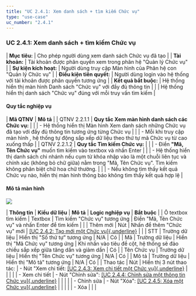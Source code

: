 ```yaml
---
title: "UC 2.4.1: Xem danh sách + tìm kiếm Chức vụ"
type: "use-case"
uc_number: "2.4.1"
---
```


### UC 2.4.1: Xem danh sách + tìm kiếm Chức vụ

| **Mục tiêu:** | Cho phép người dùng xem danh sách Chức vụ đã tạo |
| **Tài khoản:** | Tài khoản được phân quyền xem trong phân hệ "Quản lý Chức vụ" |
| **Sự kiện kích hoạt:** | Người dùng truy cập Màn hình của Phân hệ con "Quản lý Chức vụ" |
| **Điều kiện tiên quyết:** | Người dùng login vào hệ thống với tài khoản được phân quyền tương ứng |
| **Kết quả bắt buộc:** | Hệ thống hiển thị màn hình Danh sách "Chức vụ" với đầy đủ thông tin |
|  | Hệ thống hiển thị danh sách "Chức vụ" đúng với mỗi truy vấn tìm kiếm |

#### Quy tắc nghiệp vụ

| **Mã QTNV** | **Mô tả** |
| QTNV 2.2.1.1 | **Quy tắc Xem màn hình danh sách các Chức vụ:** |
|  | - Hệ thống hiển thị Màn hình Xem danh sách những Chức vụ đã tạo với đầy đủ thông tin tương ứng từng Chức vụ |
|  | - Mỗi khi truy cập màn hình , hệ thống tự động sắp xếp dữ liệu theo thứ tự mã Chức vụ từ cao xuống thấp |
| QTNV 2.2.1.2 | **Quy tắc Tìm kiếm Chức vụ:** |
|  | - Điền **"Mã, Tên Chức vụ"** muốn tìm kiếm vào textbox và nhấn Enter |
|  | - Hệ thống hiển thị danh sách chi nhánh nếu cụm từ khóa nhập vào là một chuỗi liên tục và chính xác (không bỏ chữ giữa) nằm trong "Mã, Tên Chức vụ". Tìm kiếm không phân biệt chữ hoa chữ thường. |
|  | - Nếu không tìm thấy kết quả Chức vụ nào, hiển thị màn hình thông báo không tìm thấy kết quả hợp lệ |

#### Mô tả màn hình

![](media/image11.png)

| **Thông tin** | **Kiểu dữ liệu** | **Mô tả** | **Logic nghiệp vụ** | **Bắt buộc** |
| Ô textbox tìm kiếm | Textbox | Tìm kiếm "Chức vụ" tương ứng | Điền "Mã, Tên Chức vụ" và nhấn Enter để tìm kiếm |  |
| Thêm mới | Nút | Nhấn để thêm "Chức vụ" mới | [[UC 2.4.2: Tạo mới một Chức vụ]{.underline}](#uc-2.4.2-tạo-mới-một-chức-vụ) |  |
| STT | Trường dữ liệu | Hiển thị "Số thứ tự" tương ứng | N/A | Có |
| Mã | Trường dữ liệu | Hiển thị "Mã Chức vụ" tương ứng | Khi nhấn vào tiêu đề cột, hệ thống sẽ đảo chiều sắp xếp giữa tăng dần và giảm dần | Có |
| Tên Chức vụ | Trường dữ liệu | Hiển thị "Tên Chức vụ" tương ứng | N/A | Có |
| Mô tả | Trường dữ liệu | Hiển thị "Mô tả" tương ứng | N/A | Có |
| Thao tác | Nút | Hiển thị 3 nút thao tác: | \- Nút "Xem chi tiết: [[UC 2.4.3: Xem chi tiết một Chức vụ]{.underline}](#uc-2.4.3-xem-chi-tiết-thông-tin-một-chức-vụ) |  |
|  |  | \- Xem chi tiết | \- Nút "Chỉnh sửa": [[UC 2.4.4: Chỉnh sửa một thông tin Chức vụ]{.underline}](#uc-2.4.4-chỉnh-sửa-thông-tin-một-chức-vụ) |  |
|  |  | \- Chỉnh sửa | \- Nút "Xóa": [[UC 2.4.5: Xóa một Chức vụ]{.underline}](#uc-2.4.5-xóa-một-chức-vụ) |  |
|  |  | \- Xóa |  |  |
